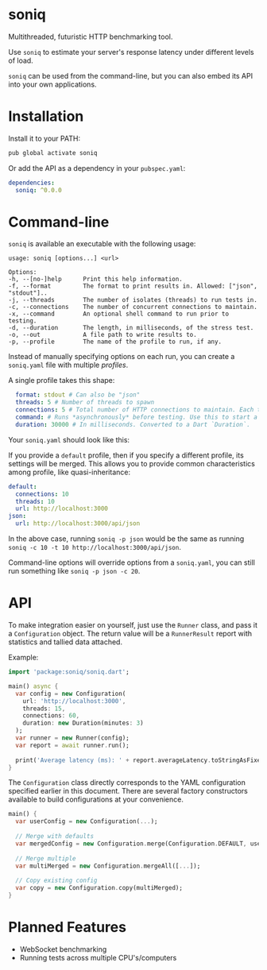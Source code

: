 # soniq
Multithreaded, futuristic HTTP benchmarking tool.

Use `soniq` to estimate your server's response latency under different levels of load.

`soniq` can be used from the command-line, but you can also embed its API into your own
applications.

# Installation
Install it to your PATH:
```bash
pub global activate soniq
```

Or add the API as a dependency in your `pubspec.yaml`:
```yaml
dependencies:
  soniq: ^0.0.0
```

# Command-line
`soniq` is available an executable with the following usage:

```
usage: soniq [options...] <url>

Options:
-h, --[no-]help      Print this help information.
-f, --format         The format to print results in. Allowed: ["json", "stdout"]..
-j, --threads        The number of isolates (threads) to run tests in.
-c, --connections    The number of concurrent connections to maintain.
-x, --command        An optional shell command to run prior to testing.
-d, --duration       The length, in milliseconds, of the stress test.
-o, --out            A file path to write results to.
-p, --profile        The name of the profile to run, if any.
```

Instead of manually specifying options on each run, you can create a `soniq.yaml` file with
multiple *profiles*.

A single profile takes this shape:
```yaml
  format: stdout # Can also be "json"
  threads: 5 # Number of threads to spawn
  connections: 5 # Total number of HTTP connections to maintain. Each thread maintains (connections / threads).
  command: # Runs *asynchronously* before testing. Use this to start a server or other process whenever you test.
  duration: 30000 # In milliseconds. Converted to a Dart `Duration`.
```

Your `soniq.yaml` should look like this:

If you provide a `default` profile, then if you specify a different profile, its settings will be merged.
This allows you to provide common characteristics among profile, like quasi-inheritance:

```yaml
default:
  connections: 10
  threads: 10
  url: http://localhost:3000
json:
  url: http://localhost:3000/api/json
```

In the above case, running `soniq -p json` would be the same as running
`soniq -c 10 -t 10 http://localhost:3000/api/json`.

Command-line options will override options from a `soniq.yaml`, you can still run something like
`soniq -p json -c 20`.

# API
To make integration easier on yourself, just use the `Runner` class, and pass it a
`Configuration` object. The return value will be a `RunnerResult` report with statistics
and tallied data attached.

Example:
```dart
import 'package:soniq/soniq.dart';

main() async {
  var config = new Configuration(
    url: 'http://localhost:3000',
    threads: 15,
    connections: 60,
    duration: new Duration(minutes: 3)
  );
  var runner = new Runner(config);
  var report = await runner.run();
  
  print('Average latency (ms): ' + report.averageLatency.toStringAsFixed(2));
}
```

The `Configuration` class directly corresponds to the YAML configuration specified earlier
in this document. There are several factory constructors available to build configurations
at your convenience.

```dart
main() {
  var userConfig = new Configuration(...);
  
  // Merge with defaults
  var mergedConfig = new Configuration.merge(Configuration.DEFAULT, userConfig);
  
  // Merge multiple
  var multiMerged = new Configuration.mergeAll([...]);
  
  // Copy existing config
  var copy = new Configuration.copy(multiMerged);
}
```

# Planned Features
* WebSocket benchmarking
* Running tests across multiple CPU's/computers